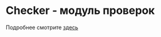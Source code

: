 # Checker - модуль проверок
Подробнее смотрите [здесь](../../../50_Модули/10_Права_доступа/10_Введение.md)